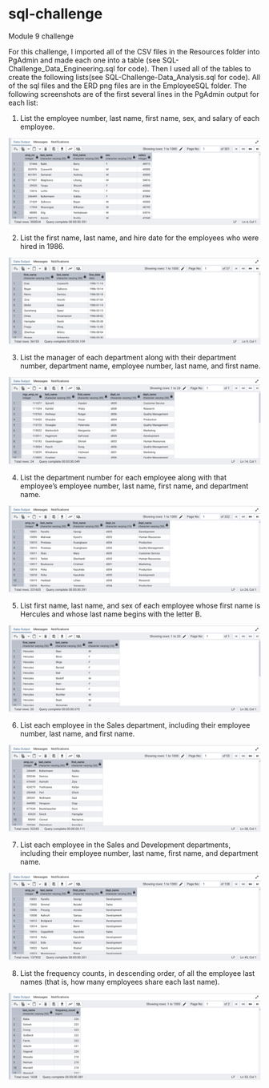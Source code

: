 # sql-challenge
Module 9 challenge

For this challenge, I imported all of the CSV files in the Resources folder into PgAdmin and made each one into a table (see SQL-Challenge_Data_Engineering.sql for code). Then I used all of the tables to create the following lists(see SQL-Challenge-Data_Analysis.sql for code). All of the sql files and the ERD png files are in the EmployeeSQL folder. The following screenshots are of the first several lines in the PgAdmin output for each list:

1. List the employee number, last name, first name, sex, and salary of each employee.

![alt text](<Images/SQL List 1.png>)

2. List the first name, last name, and hire date for the employees who were hired in 1986.

![alt text](<Images/SQL List 2.png>)

3. List the manager of each department along with their department number, department name, employee number, last name, and first name.

![alt text](<Images/SQL list 3.png>)

4. List the department number for each employee along with that employee’s employee number, last name, first name, and department name.

![alt text](<Images/SQL list 4.png>)

5. List first name, last name, and sex of each employee whose first name is Hercules and whose last name begins with the letter B.

![alt text](<Images/SQL list 5.png>)

6. List each employee in the Sales department, including their employee number, last name, and first name.

![alt text](<Images/SQL list 6.png>)

7. List each employee in the Sales and Development departments, including their employee number, last name, first name, and department name.

![alt text](<Images/SQL list 7.png>)

8. List the frequency counts, in descending order, of all the employee last names (that is, how many employees share each last name).

![alt text](<Images/SQL list 8.png>)
